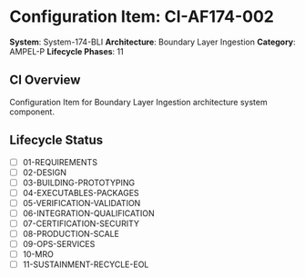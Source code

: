 # Configuration Item: CI-AF174-002

**System**: System-174-BLI
**Architecture**: Boundary Layer Ingestion
**Category**: AMPEL-P
**Lifecycle Phases**: 11

## CI Overview
Configuration Item for Boundary Layer Ingestion architecture system component.

## Lifecycle Status
- [ ] 01-REQUIREMENTS
- [ ] 02-DESIGN
- [ ] 03-BUILDING-PROTOTYPING
- [ ] 04-EXECUTABLES-PACKAGES
- [ ] 05-VERIFICATION-VALIDATION
- [ ] 06-INTEGRATION-QUALIFICATION
- [ ] 07-CERTIFICATION-SECURITY
- [ ] 08-PRODUCTION-SCALE
- [ ] 09-OPS-SERVICES
- [ ] 10-MRO
- [ ] 11-SUSTAINMENT-RECYCLE-EOL
